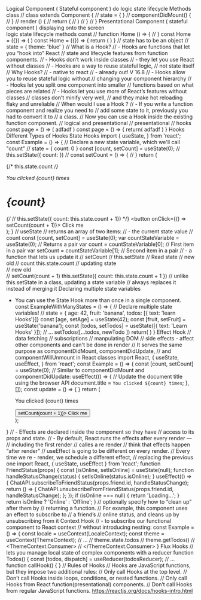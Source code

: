 Logical Component ( Stateful component )
  do logic 
  state 
  lifecycle Methods
  class 
  // class extends Component {
  //   state = { }
  //   componentDidMount() {
  //   }
  //   render () {
  //     return (
  //     )
  //   }
  // }
Presentational Component ( stateful component )
  displaying onto the screen  
  logic
  state
  lifecycle methods
  const
  // function Home () => {
  // }
  const Home = ({}) => (
  )
  const Home = ({}) => {
    return (
    )
  }
// state has to be an object 
// state = { theme: 'blue' }
// What is a Hook?
//  - Hooks are functions that let you “hook into” React 
// state and lifecycle features from function components.
//  - Hooks don’t work inside classes 
//    - they let you use React without classes
//  - Hooks are a way to reuse stateful logic, 
//     not state itself
// Why Hooks?
//   - native to react
//   - already out! V 16.8
//   - Hooks allow you to reuse stateful logic without 
//     changing your component hierarchy
//   - Hooks let you split one component into smaller 
//     functions based on what pieces are related 
//   - Hooks let you use more of React’s features without classes
//     classes don’t minify very well, 
//     and they make hot reloading flaky and unreliable
// When would I use a Hook ? 
//   - If you write a function component and realize you need to 
//     add some state to it, previously you had to convert it to 
//     a class.
//     Now you can use a Hook inside the existing function component.
// logical and presentational
//   presentational
//     hooks
const page = () => (
  adfadf
)
const page = () => {
  return(
    adfadf
  )
}
Hooks
Different Types of Hooks
  State Hooks
    import { useState, } from 'react';
    const Example = () => {
      // Declare a new state variable, which we'll call "count"
        // state = { count: 0 }
      const [count, setCount] = useState(0);
      // this.setState({ count: })
      // const setCount = () => {
      // }
      return (
        <div>
          {/* this.state.count */}
          <p>You clicked {count} times</p>
          <h1>{count}</h1>
                    {/* // this.setState({ count: this.state.count + 1}) */}
          <button onClick={() => setCount(count + 1)}>
            Click me
          </button>
        </div>
      );
    }
  // useState 
  //   returns an array of two items:
  //     - the current state value 
  //       count
              const [count, setCount] = useState(0);
              var countStateVariable = useState(0); // Returns a pair
              var count = countStateVariable[0]; // First item in a pair
              var setCount = countStateVariable[1]; // Second item in a pair
  //     - a function that lets us update it
  //       setCount
  //       this.setState
    // Read state
    //   new        old
    //   count      this.state.count
    // updating state  
    //   new                      old   
    //   setCount(count + 1)      this.setState({ count: this.state.count + 1 })
    // unlike this.setState in a class, updating a state variable 
    // always replaces it instead of merging it
Declaring multiple state variables
  - You can use the State Hook more than once in a single component.
const ExampleWithManyStates = () => {
  // Declare multiple state variables!
  // state = { age: 42, fruit: 'banana', todos: [{ text: 'learn Hooks'}]}
  const [age, setAge] = useState(42);
  const [fruit, setFruit] = useState('banana');
  const [todos, setTodos] = useState([{ text: 'Learn Hooks' }]);
  // ...
  setTodos([...todos, newTodo ])
  return(
    <Item age={age} setAge={setAge}/>
  )
}
Effect Hook
  // data fetching
  // subscriptions
  // manpulating DOM 
  // side effects - affect other components and can't be done in render
// It serves the same purpose as componentDidMount, componentDidUpdate, 
// and componentWillUnmount in React classes
  import React, { useState, useEffect, } from 'react';
  const Example = () => {
    const [count, setCount] = useState(0);
    // Similar to componentDidMount and componentDidUpdate:
    useEffect(() => {
      // Update the document title using the browser API
      document.title = `You clicked ${count} times`;
    }, []);
    const update = () => {
    }
    return (
      <div>
        <p>You clicked {count} times</p>
        <button onClick={() => setCount(count + 1)}>
          Click me
        </button>
      </div>
    );
  }
  // - Effects are declared inside the component so they have 
  //   access to its props and state.
  // - By default, React runs the effects after every render — 
  //   including the first render 
  //   calles a re render
  // think that effects happen “after render”
  // useEffect is going to be different on every render.
  // Every time we re - render, we schedule a different effect, 
  //  replacing the previous one
  import React, { useState, useEffect } from 'react';
  function FriendStatus(props) {
    const [isOnline, setIsOnline] = useState(null);
    function handleStatusChange(status) {
      setIsOnline(status.isOnline);
    }
    useEffect(() => {
      ChatAPI.subscribeToFriendStatus(props.friend.id, handleStatusChange);
      return () => {
        ChatAPI.unsubscribeFromFriendStatus(props.friend.id, handleStatusChange);
      };
    });
    if (isOnline === null) {
      return 'Loading...';
    }
    return isOnline ? 'Online' : 'Offline';
  }
// optionally specify how to “clean up” after them by 
// returning a function.
// For example, this component uses an effect to subscribe to 
// a friend’s 
// online status, and cleans up by unsubscribing from it
Context Hook
  // - to subscribe our functional component to React context 
  // without introducing nesting:
  const Example = () => {
    const locale = useContext(LocaleContext);
    const theme = useContext(ThemeContext);
    // ...
    // theme.state.todos
    // theme.getTodos()
    // <ThemeContext.Consumer>
    // </ThemeContext.Consumer>
  }
Flux Hooks
  // lets you manage local state of complex components with a reducer
  function Todos() {
    const [todos, dispatch] = useReducer(todosReducer);
    // ...
function callHook() {
}
// Rules of Hooks
//   Hooks are JavaScript functions, but they impose two additional rules:
//     Only call Hooks at the top level. 
//     Don’t call Hooks inside loops, conditions, or nested functions.
//     Only call Hooks from React function(presentational) components.
//     Don’t call Hooks from regular JavaScript functions.
https://reactjs.org/docs/hooks-intro.html
